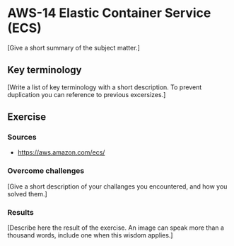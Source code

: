 # AWS-14 Elastic Container Service (ECS)
[Give a short summary of the subject matter.]

## Key terminology
[Write a list of key terminology with a short description. To prevent duplication you can reference to previous excersizes.]

## Exercise
### Sources
- https://aws.amazon.com/ecs/

### Overcome challenges
[Give a short description of your challanges you encountered, and how you solved them.]

### Results
[Describe here the result of the exercise. An image can speak more than a thousand words, include one when this wisdom applies.]
